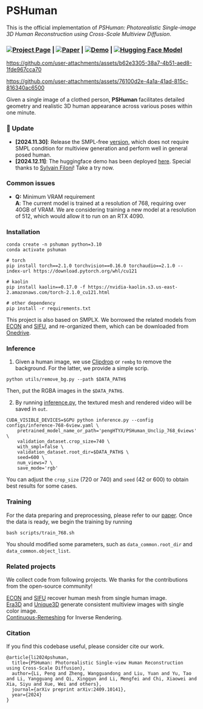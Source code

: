 # PSHuman

This is the official implementation of *PSHuman: Photorealistic Single-image 3D Human Reconstruction using Cross-Scale Multiview Diffusion*.

### [![Project Page](https://raw.githubusercontent.com/prs-eth/Marigold/main/doc/badges/badge-website.svg)](https://penghtyx.github.io/PSHuman/) | [![Paper](https://img.shields.io/badge/arXiv-PDF-b31b1b)](https://arxiv.org/pdf/2409.10141) | [![Demo](https://img.shields.io/badge/🤗%20Hugging%20Face%20-Space-yellow)](https://huggingface.co/spaces/fffiloni/PSHuman) | [![Hugging Face Model](https://img.shields.io/badge/🤗%20Hugging%20Face%20-Model-green)](https://huggingface.co/pengHTYX/PSHuman_Unclip_768_6views) 

https://github.com/user-attachments/assets/b62e3305-38a7-4b51-aed8-1fde967cca70

https://github.com/user-attachments/assets/76100d2e-4a1a-41ad-815c-816340ac6500


Given a single image of a clothed person, **PSHuman** facilitates detailed geometry and realistic 3D human appearance across various poses within one minute.

### 📝 Update
- __[2024.11.30]__: Release the SMPL-free [version](https://huggingface.co/pengHTYX/PSHuman_Unclip_768_6views), which does not require SMPL condition for multiview generation and perform well in general posed human.
- __[2024.12.11]__: The huggingface demo has been deployed [here](https://huggingface.co/spaces/fffiloni/PSHuman). Special thanks to [Sylvain Filoni](https://github.com/fffiloni)! Take a try now.

### Common issues
- **Q:** Minimum VRAM requirement  
**A**: The current model is trained at a resolution of 768, requiring over 40GB of VRAM. We are considering training a new model at a resolution of 512, which would allow it to run on an RTX 4090.

### Installation
```
conda create -n pshuman python=3.10
conda activate pshuman

# torch
pip install torch==2.1.0 torchvision==0.16.0 torchaudio==2.1.0 --index-url https://download.pytorch.org/whl/cu121

# kaolin
pip install kaolin==0.17.0 -f https://nvidia-kaolin.s3.us-east-2.amazonaws.com/torch-2.1.0_cu121.html

# other dependency
pip install -r requirements.txt
```

This project is also based on SMPLX. We borrowed the related models from [ECON](https://github.com/YuliangXiu/ECON) and [SIFU](https://github.com/River-Zhang/SIFU), and re-organized them, which can be downloaded from [Onedrive](https://hkustconnect-my.sharepoint.com/:u:/g/personal/plibp_connect_ust_hk/EZQphP-2y5BGhEIe8jb03i4BIcqiJ2mUW2JmGC5s0VKOdw?e=qVzBBD). 



### Inference
1. Given a human image, we use [Clipdrop](https://github.com/xxlong0/Wonder3D?tab=readme-ov-file) or ```rembg``` to remove the background. For the latter, we provide a simple scrip.
```
python utils/remove_bg.py --path $DATA_PATH$
```
Then, put the RGBA images in the ```$DATA_PATH$```.

2. By running [inference.py](inference.py), the textured mesh and rendered video will be saved in ```out```.
```
CUDA_VISIBLE_DEVICES=$GPU python inference.py --config configs/inference-768-6view.yaml \
    pretrained_model_name_or_path='pengHTYX/PSHuman_Unclip_768_6views' \
    validation_dataset.crop_size=740 \
    with_smpl=false \
    validation_dataset.root_dir=$DATA_PATH$ \
    seed=600 \
    num_views=7 \
    save_mode='rgb' 

``` 
You can adjust the ```crop_size``` (720 or 740) and ```seed``` (42 or 600) to obtain best results for some cases.  

### Training
For the data preparing and preprocessing, please refer to our [paper](https://arxiv.org/pdf/2409.10141). Once the data is ready, we begin the training by running
```
bash scripts/train_768.sh
```
You should modified some parameters, such as ```data_common.root_dir``` and ```data_common.object_list```.

### Related projects
We collect code from following projects. We thanks for the contributions from the open-source community!     

[ECON](https://github.com/YuliangXiu/ECON) and [SIFU](https://github.com/River-Zhang/SIFU) recover human mesh from single human image.   
[Era3D](https://github.com/pengHTYX/Era3D) and [Unique3D](https://github.com/AiuniAI/Unique3D) generate consistent multiview images with single color image.  
[Continuous-Remeshing](https://github.com/Profactor/continuous-remeshing) for Inverse Rendering.


### Citation
If you find this codebase useful, please consider cite our work.
```
@article{li2024pshuman,
  title={PSHuman: Photorealistic Single-view Human Reconstruction using Cross-Scale Diffusion},
  author={Li, Peng and Zheng, Wangguandong and Liu, Yuan and Yu, Tao and Li, Yangguang and Qi, Xingqun and Li, Mengfei and Chi, Xiaowei and Xia, Siyu and Xue, Wei and others},
  journal={arXiv preprint arXiv:2409.10141},
  year={2024}
}
```
